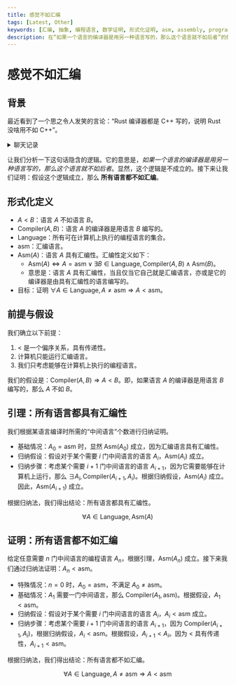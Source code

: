 ```yaml
---
title: 感觉不如汇编
tags: [Latest, Other]
keywords: [汇编, 抽象, 编程语言, 数学证明, 形式化证明, asm, assembly, programming language, mathematical proof, formal proof]
description: 在“如果一个语言的编译器是用另一种语言写的，那么这个语言就不如后者”的假设下，证明所有语言都不如汇编。
---
```


# 感觉不如汇编

## 背景

最近看到了一个思之令人发笑的言论：“Rust 编译器都是 C++ 写的，说明 Rust 没啥用不如 C++”。

<details><summary>聊天记录</summary>

![Screenshot 1](/attachments/not_as_good_as_asm_1.jpg)

![Screenshot 2](/attachments/not_as_good_as_asm_2.jpg)

</details>

让我们分析一下这句话隐含的逻辑。它的意思是，*如果一个语言的编译器是用另一种语言写的，那么这个语言就不如后者*。显然，这个逻辑是不成立的。接下来让我们证明：假设这个逻辑成立，那么 **所有语言都不如汇编**。

## 形式化定义

- $A < B$：语言 $A$ 不如语言 $B$。
- $\text{Compiler}(A, B)$：语言 $A$ 的编译器是用语言 $B$ 编写的。
- $\text{Language}$：所有可在计算机上执行的编程语言的集合。
- $\text{asm}$：汇编语言。
- $\text{Asm}(A)$：语言 $A$ 具有汇编性。汇编性定义如下：
  - $\text{Asm}(A) \Leftrightarrow A = \text{asm} \lor \exists B \in \text{Language}, \text{Compiler}(A, B) \land \text{Asm}(B)$。
  - 意思是：语言 $A$ 具有汇编性，当且仅当它自己就是汇编语言，亦或是它的编译器是由具有汇编性的语言编写的。
- 目标：证明 $\forall A \in \text{Language}, A \neq \text{asm} \Rightarrow A < \text{asm}$。

## 前提与假设

我们确立以下前提：

1. $<$ 是一个偏序关系，具有传递性。
2. 计算机只能运行汇编语言。
3. 我们只考虑能够在计算机上执行的编程语言。

我们的假设是：$\text{Compiler}(A, B) \Rightarrow A < B$。即，如果语言 $A$ 的编译器是用语言 $B$ 编写的，那么 $A$ 不如 $B$。

## 引理：所有语言都具有汇编性

我们根据某语言编译时所需的“中间语言”个数进行归纳证明。

- 基础情况：$A_0 = \text{asm}$ 时，显然 $\text{Asm}(A_0)$ 成立，因为汇编语言具有汇编性。
- 归纳假设：假设对于某个需要 $i$ 门中间语言的语言 $A_i$，$\text{Asm}(A_i)$ 成立。
- 归纳步骤：考虑某个需要 $i+1$ 门中间语言的语言 $A_{i+1}$，因为它需要能够在计算机上运行，那么 $\exists A_i, \text{Compiler}(A_{i+1}, A_i)$。根据归纳假设，$\text{Asm}(A_i)$ 成立。因此，$\text{Asm}(A_{i+1})$ 成立。

根据归纳法，我们得出结论：所有语言都具有汇编性。

$$\forall A \in \text{Language}, \text{Asm}(A)$$

## 证明：所有语言都不如汇编

给定任意需要 $n$ 门中间语言的编程语言 $A_n$，根据引理，$\text{Asm}(A_n)$ 成立。接下来我们通过归纳法证明：$A_n < \text{asm}$。

- 特殊情况：$n = 0$ 时，$A_0 = \text{asm}$，不满足 $A_0 \neq \text{asm}$。
- 基础情况：$A_1$ 需要一门中间语言，那么 $\text{Compiler}(A_1, \text{asm})$。根据假设，$A_1 < \text{asm}$。
- 归纳假设：假设对于某个需要 $i$ 门中间语言的语言 $A_i$，$A_i < \text{asm}$ 成立。
- 归纳步骤：考虑某个需要 $i+1$ 门中间语言的语言 $A_{i+1}$，因为 $\text{Compiler}(A_{i+1}, A_i)$，根据归纳假设，$A_i < \text{asm}$。根据假设，$A_{i+1} < A_i$。因为 $<$ 具有传递性，$A_{i+1} < \text{asm}$。

根据归纳法，我们得出结论：所有语言都不如汇编。

$$\forall A \in \text{Language}, A \neq \text{asm} \Rightarrow A < \text{asm}$$
